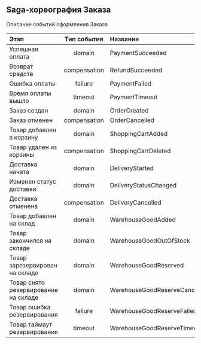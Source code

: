 ## Saga-хореография Заказа

Описание событий оформления Заказа

| Этап                                 | Тип события  | Название                      |
|:-------------------------------------|:------------:|:------------------------------|
| Успешная оплата                      |    domain    | PaymentSucceeded              |
| Возврат средств                      | compensation | RefundSucceeded               |
| Ошибка оплаты                        |   failure    | PaymentFailed                 |
| Время оплаты вышло                   |   timeout    | PaymentTimeout                |
| Заказ создан                         |    domain    | OrderCreated                  |
| Заказ отменен                        | compensation | OrderCancelled                |
| Товар добавлен в корзину             |    domain    | ShoppingCartAdded             |
| Товар удален из корзины              | compensation | ShoppingCartDeleted           |
| Доставка начата                      |    domain    | DeliveryStarted               |
| Изменен статус доставки              |    domain    | DeliveryStatusChanged         |
| Доставка отменена                    | compensation | DeliveryCancelled             |
| Товар добавлен на склад              |    domain    | WarehouseGoodAdded            |
| Товар закончился на складе           |    domain    | WarehouseGoodOutOfStock       |
| Товар зарезервирован на складе       |    domain    | WarehouseGoodReserved         |
| Товар снято резервирование на складе |    domain    | WarehouseGoodReserveCancelled |
| Товар ошибка резервирования          |   failure    | WarehouseGoodReserveFailed    |
| Товар таймаут резервирования         |   timeout    | WarehouseGoodReserveTimeout   |
